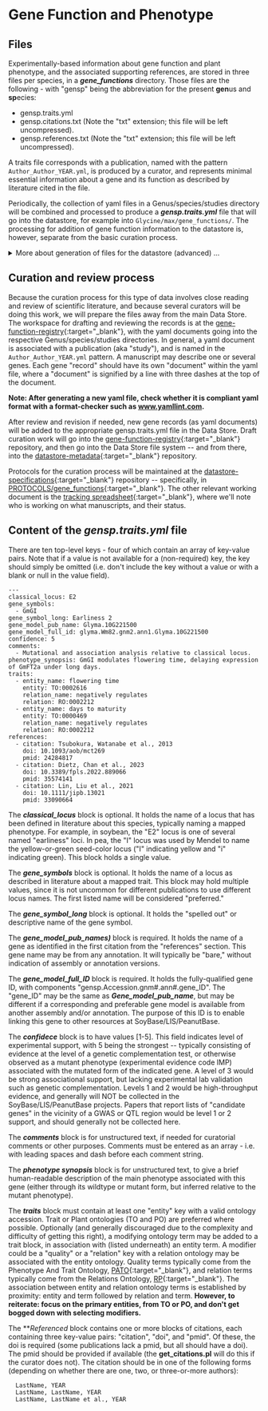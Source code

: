 # Gene Function and Phenotype

## Files
Experimentally-based information about gene function and plant phenotype, and the associated supporting references, are stored in three files per species, in a ***gene_functions*** directory.
Those files are the following - with "gensp" being the abbreviation for the present **gen**us and **sp**ecies:
- gensp.traits.yml
- gensp.citations.txt   (Note the "txt" extension; this file will be left uncompressed).
- gensp.references.txt  (Note the "txt" extension; this file will be left uncompressed).

A traits file corresponds with a publication, named with the pattern `Author_Author_YEAR.yml`, is produced by a curator, and represents minimal essential information about a gene and its function as described by literature cited in the file.

Periodically, the collection of yaml files in a Genus/species/studies directory will be combined and processed to produce a ***gensp.traits.yml*** file that will go into the datastore, for example into `Glycine/max/gene_functions/`. The processing for addition of gene function information to the datastore is, however, separate from the basic curation process.

<details>
<summary>More about generation of files for the datastore (advanced) ...</summary>

The ***gensp.citations.txt*** file is generated by the script ***get_citations.pl*** (in the <a href="https://github.com/legumeinfo/gene-function-registry/tree/main/scripts", target="_blank">scripts directory<a/> of the gene-function-registry repository), which takes gensp.traits.yml as input. This file has five fields: DOI, PubMedID, PubMedCentralID, Author-Author-Year, and full citation. (\*Note that the **get_citations.pl** script can help fill in reference elements in gensp.traits.yml -- specifically, adding doi given the pmid, or the pmid given the doi.)

The **gensp.references.txt** file is generated by the script ***get_references.pl***, which takes the gensp.citations.txt as input. This file has ,a hre="https://www.nlm.nih.gov/bsd/mms/medlineelements.html", target="_blank">MEDLINE-format</a> publication information (authors, title, abstract, etc.) for the citations in gensp.citations.txt.

The traits.yml file contains one or more yaml "documents", indicated by three leading dashes (`---`) at the top of each document. Each holds information about one gene with experimentally-established function or trait association. A document might also be thought of as a "function card", with information about one gene for which a phenotypic effect has been established. 

</details>

## Curation and review process
Because the curation process for this type of data involves close reading and review of scientific literature, and because several curators will be doing this work, we will prepare the files away from the main Data Store. The workspace for drafting and reviewing the records is at the [gene-function-registry](https://github.com/legumeinfo/gene-function-registry){:target="_blank"}, with the yaml documents going into the respective Genus/species/studies directories. In general, a yaml document is associated with a publication (aka "study"), and is named in the `Author_Author_YEAR.yml` pattern. A manuscript may describe one or several genes. Each gene "record" should have its own "document" within the yaml file, where a "document" is signified by a line with three dashes at the top of the document.

<strong>Note: After generating a new yaml file, check whether it is compliant yaml format with a format-checker such as <a href="https://www.yamllint.com" target="_blank">www.yamllint.com</a>.</strong>

After review and revision if needed, new gene records (as yaml documents) will be added to the appropriate gensp.traits.yml file in the Data Store. Draft curation work will go into the [gene-function-registry](https://github.com/legumeinfo/gene-function-registry){:target="_blank"} repository, and then go into the Data Store file system -- and from there, into the [datastore-metadata](https://github.com/legumeinfo/datastore-metadata){:target="_blank"} repository.

Protocols for the curation process will be maintained at the [datastore-specifications](https://github.com/legumeinfo/datastore-specifications){:target="_blank"} repository -- specifically, in [PROTOCOLS/gene_functions](https://github.com/legumeinfo/datastore-specifications/tree/main/PROTOCOLS/gene_functions){:target="_blank"}. The other relevant working document is the [tracking spreadsheet](https://docs.google.com/spreadsheets/d/1hjBq1RSRtmjMVbzEEuKSQ1ArI8ydmVFBBkiA9ymWDrg/edit){:target="_blank"}, where we'll note who is working on what manuscripts, and their status. 

## Content of the ***gensp.traits.yml*** file
There are ten top-level keys - four of which contain an array of key-value pairs. Note that if a value is not available for a (non-required) key, the key should simply be omitted (i.e. don't include the key without a value or with a blank or null in the value field).

```
---
classical_locus: E2
gene_symbols:
  - GmGI
gene_symbol_long: Earliness 2
gene_model_pub_name: Glyma.10G221500
gene_model_full_id: glyma.Wm82.gnm2.ann1.Glyma.10G221500
confidence: 5
comments: 
  - Mutational and association analysis relative to classical locus.
phenotype_synopsis: GmGI modulates flowering time, delaying expression of GmFT2a under long days.
traits:
  - entity_name: flowering time
    entity: TO:0002616
    relation_name: negatively regulates
    relation: RO:0002212
  - entity_name: days to maturity
    entity: TO:0000469
    relation_name: negatively regulates
    relation: RO:0002212
references:
  - citation: Tsubokura, Watanabe et al., 2013
    doi: 10.1093/aob/mct269
    pmid: 24284817
  - citation: Dietz, Chan et al., 2023
    doi: 10.3389/fpls.2022.889066
    pmid: 35574141
  - citation: Lin, Liu et al., 2021
    doi: 10.1111/jipb.13021
    pmid: 33090664
```

The ***classical_locus*** block is optional. It holds the name of a locus that has been defined in literature about this species, typically naming a mapped phenotype. For example, in soybean, the "E2" locus is one of several named "earliness" loci. In pea, the "I" locus was used by Mendel to name the yellow-or-green seed-color locus ("I" indicating  yellow and "i" indicating green). This block holds a single value.

The ***gene_symbols*** block is optional. It holds the name of a locus as described in literature about a mapped trait. This block may hold multiple values, since it is not uncommon for different publications to use different locus names. The first listed name will be considered "preferred."

The ***gene_symbol_long*** block is optional. It holds the "spelled out" or descriptive name of the gene symbol.

The ***gene_model_pub_names)*** block is required. It holds the name of a gene as identified in the first citation from the "references" section. This gene name may be from any annotation. It will typically be "bare," without indication of assembly or annotation versions.

The ***gene_model_full_ID*** block is required. It holds the fully-qualified gene ID, with components "gensp.Accession.gnm#.ann#.gene_ID". The "gene_ID" may be the same as ***Gene_model_pub_name***, but may be different if a corresponding and preferable gene model is available from another assembly and/or annotation. The purpose of this ID is to enable linking this gene to other resources at SoyBase/LIS/PeanutBase.

The ***confidece*** block is to have values [1-5]. This field indicates level of experimental support, with 5 being the strongest -- typically consisting of evidence at the level of a genetic complementation test, or otherwise observed as a mutant phenotype (experimental evidence code IMP) associated with the mutated form of the indicated gene. A level of 3 would be strong associational support, but lacking experimental lab validation such as genetic complementation. Levels 1 and 2 would be high-throughput evidence, and generally will NOT be collected in the SoyBase/LIS/PeanutBase projects. Papers that report lists of "candidate genes" in the vicinity of a GWAS or QTL region would be level 1 or 2 support, and should generally not be collected here.

The ***comments*** block is for unstructured text, if needed for curatorial comments or other purposes. Comments must be entered as an array - i.e. with leading spaces and dash before each comment string.

The ***phenotype synopsis*** block is for unstructured text, to give a brief human-readable description of the main phenotype associated with this gene (either through its wildtype or mutant form, but inferred relative to the mutant phenotype).

The ***traits*** block must contain at least one "entity" key with a valid ontology accession. Trait or Plant ontologies (TO and PO) are preferred where possible. Optionally (and generally discouraged due to the complexity and difficulty of getting this right), a modifying ontology term may be added to a trait block, in association with (listed underneath) an entity term. A modifier could be a "quality" or a "relation" key with a relation ontology may be associated with the entity ontology. Quality terms typically come from the Phenotype And Trait Ontology, [PATO](https://www.ebi.ac.uk/ols4/ontologies/pato){:target="_blank"}, and relation terms typically come from the Relations Ontology, [RP](https://www.ebi.ac.uk/ols4/ontologies/ro){:target="_blank"}. The association between entity and relation ontology terms is established by proximity: entity and term followed by relation and term. **However, to reiterate: focus on the primary entities, from TO or PO, and don't get bogged down with selecting modifiers.**

The ***Referenced* block contains one or more blocks of citations, each containing three key-value pairs: "citation", "doi", and "pmid". Of these, the doi is required (some publications lack a pmid, but all should have a doi). The pmid should be provided if available (the **get_citations.pl** will do this if the curator does not). The citation should be in one of the following forms (depending on whether there are one, two, or three-or-more authors):  
```
  LastName, YEAR
  LastName, LastName, YEAR
  LastName, LastName et al., YEAR
```


